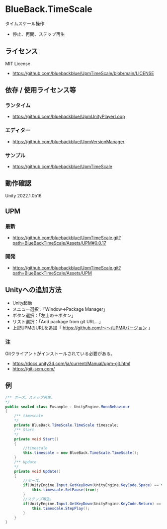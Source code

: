 # BlueBack.TimeScale
タイムスケール操作
* 停止、再開、ステップ再生

## ライセンス
MIT License
* https://github.com/bluebackblue/UpmTimeScale/blob/main/LICENSE

## 依存 / 使用ライセンス等
### ランタイム
* https://github.com/bluebackblue/UpmUnityPlayerLoop
### エディター
* https://github.com/bluebackblue/UpmVersionManager
### サンプル
* https://github.com/bluebackblue/UpmTimeScale

## 動作確認
Unity 2022.1.0b16

## UPM
### 最新
* https://github.com/bluebackblue/UpmTimeScale.git?path=BlueBackTimeScale/Assets/UPM#0.0.17
### 開発
* https://github.com/bluebackblue/UpmTimeScale.git?path=BlueBackTimeScale/Assets/UPM

## Unityへの追加方法
* Unity起動
* メニュー選択：「Window->Package Manager」
* ボタン選択：「左上の＋ボタン」
* リスト選択：「Add package from git URL...」
* 上記UPMのURLを追加「 https://github.com/～～/UPM#バージョン 」
### 注
Gitクライアントがインストールされている必要がある。
* https://docs.unity3d.com/ja/current/Manual/upm-git.html
* https://git-scm.com/

## 例
```cs
/** ポーズ。ステップ再生。
*/
public sealed class Exsample : UnityEngine.MonoBehaviour
{
	/** timescale
	*/
	private BlueBack.TimeScale.TimeScale timescale;
	/** Start
	*/
	private void Start()
	{
		//timescale
		this.timescale = new BlueBack.TimeScale.TimeScale();
	}
	/** Update
	*/
	private void Update()
	{
		//ポーズ。
		if(UnityEngine.Input.GetKeyDown(UnityEngine.KeyCode.Space) == true){
			this.timescale.SetPause(true);
		}
		//ステップ再生。
		if(UnityEngine.Input.GetKeyDown(UnityEngine.KeyCode.Return) == true){
			this.timescale.StepPlay();
		}
	}
}
```


